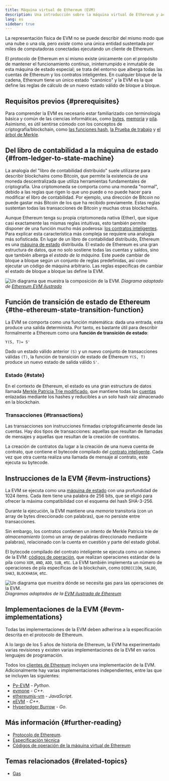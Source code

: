 ```yaml
---
title: Máquina virtual de Ethereum (EVM)
description: Una introducción sobre la máquina virtual de Ethereum y acerca de su relación con los bienes, las transacciones y los contratos inteligentes.
lang: es
sidebar: true
---
```


La representación física de EVM no se puede describir del mismo modo que una nube o una ola, pero _existe_ como una única entidad sustentada por miles de computadoras conectadas ejecutando un cliente de Ethereum.

El protocolo de Ethereum en sí mismo existe únicamente con el propósito de mantener el funcionamiento continuo, ininterrumpido e inmutable de esta máquina de estado especial; se trata del entorno que alberga todas las cuentas de Ethereum y los contratos inteligentes. En cualquier bloque de la cadena, Ethereum tiene un único estado "canónico" y la EVM es la que define las reglas de cálculo de un nuevo estado válido de bloque a bloque.

## Requisitos previos {#prerequisites}

Para comprender la EVM es necesario estar familiarizado con terminología básica y común de las ciencias informáticas, como [bytes](https://en.wikipedia.org/wiki/Byte), [memoria](https://en.wikipedia.org/wiki/Computer_memory) y [pila](<https://en.wikipedia.org/wiki/Stack_(abstract_data_type)>). Asimismo, es útil sentirse cómodo con los conceptos de criptografía/blockchain, como [las funciones hash](https://en.wikipedia.org/wiki/Cryptographic_hash_function), [la Prueba de trabajo](https://en.wikipedia.org/wiki/Proof_of_work) y [el árbol de Merkle](https://en.wikipedia.org/wiki/Merkle_tree).

## Del libro de contabilidad a la máquina de estado {#from-ledger-to-state-machine}

La analogía del "libro de contabilidad distribuido" suele utilizarse para describir blockchains como Bitcoin, que permite la existencia de una moneda descentralizada que utiliza herramientas fundamentales de criptografía. Una criptomoneda se comporta como una moneda "normal", debido a las reglas que rigen lo que uno puede o no puede hacer para modificar el libro de contabilidad. Por ejemplo, una dirección de Bitcoin no puede gastar más Bitcoin de los que ha recibido previamente. Estas reglas sustentan todas las transacciones de Bitcoin y muchas otras blockchains.

Aunque Ethereum tenga su propia criptomoneda nativa (Ether), que sigue casi exactamente las mismas reglas intuitivas, esto también permite disponer de una función mucho más poderosa: [los contratos inteligentes](/en/developers/docs/smart-contracts/). Para explicar esta característica más compleja se requiere una analogía más sofisticada. En lugar de un libro de contabilidad distribuido, Ethereum es una [máquina de estado](https://en.wikipedia.org/wiki/Finite-state_machine) distribuida. El estado de Ethereum es una gran estructura de datos, que no solo sostiene todas las cuentas y saldos, sino que también alberga el _estado de la máquina_. Este puede cambiar de bloque a bloque según un conjunto de reglas predefinidas, así como ejecutar un código de máquina arbitrario. Las reglas específicas de cambiar el estado de bloque a bloque las define la EVM.

![Un diagrama que muestra la composición de la EVM.](./evm.png) _Diagrama adaptado de [Ethereum EVM ilustrado](https://takenobu-hs.github.io/downloads/ethereum_evm_illustrated.pdf)_

## Función de transición de estado de Ethereum {#the-ethereum-state-transition-function}

La EVM se comporta como una función matemática: dada una entrada, esta produce una salida determinista. Por tanto, es bastante útil para describir formalmente a Ethereum como una **función de transición de estado**:

```
Y(S, T)= S'
```

Dado un estado válido anterior `(S)` y un nuevo conjunto de transacciones válidas `(T)`, la función de transición de estado de Ethereum `Y(S, T)` produce un nuevo estado de salida válido `S'`.

### Estado {#state}

En el contexto de Ethereum, el estado es una gran estructura de datos llamada [Merkle Patricia Trie modificado](https://eth.wiki/en/fundamentals/patricia-tree), que mantiene todas las [cuentas](/developers/docs/accounts/) enlazadas mediante los hashes y reducibles a un solo hash raíz almacenado en la blockchain.

### Transacciones {#transactions}

Las transacciones son instrucciones firmadas criptográficamente desde las cuentas. Hay dos tipos de transacciones: aquellas que resultan de llamadas de mensajes y aquellas que resultan de la creación de contratos.

La creación de contratos da lugar a la creación de una nueva cuenta de contrato, que contiene el bytecode compilado del [contrato inteligente](/developers/docs/smart-contracts/anatomy/). Cada vez que otra cuenta realiza una llamada de mensaje al contrato, este ejecuta su bytecode.

## Instrucciones de la EVM {#evm-instructions}

La EVM se ejecuta como una [máquina de estado](https://en.wikipedia.org/wiki/Stack_machine) con una profundidad de 1024 ítems. Cada ítem tiene una palabra de 256 bits, que se eligió para ofrecer la máxima compatibilidad con el esquema del hash SHA-3-256.

<!-- ![A diagram showing the make up of the stack](./evm-stack.png)
_Diagram adapted from [Ethereum EVM illustrated](https://takenobu-hs.github.io/downloads/ethereum_evm_illustrated.pdf)_

Removed as we should probably show memory and account storage too if showing stack-->

Durante la ejecución, la EVM mantiene una _memoria_ transitoria (con un array de bytes direccionado con palabras), que no persiste entre transacciones.

Sin embargo, los contratos contienen un intento de Merkle Patricia trie de _almacenamiento_ (como un array de palabras direccionado mediante palabras), relacionado con la cuenta en cuestión y parte del estado global.

El bytecode compilado del contrato inteligente se ejecuta como un número de la EVM: [códigos de operación](https://www.ethervm.io/), que realizan operaciones estándar de la pila como `XOR`, `AND`, `ADD`, `SUB`, etc. La EVM también implementa un número de operaciones de pila específicas de la blockchain, como `DIRECCIÓN`, `SALDO`, `SHA3`, `BLOCKHASH`, etc.

![Un diagrama que muestra dónde se necesita gas para las operaciones de la EVM.](../gas/gas.png) _Diagramas adaptados de la [EVM ilustrada de Ethereum](https://takenobu-hs.github.io/downloads/ethereum_evm_illustrated.pdf)_

<!-- TODO add full list from  https://eth.wiki/concepts/evm/implementations -->

## Implementaciones de la EVM {#evm-implementations}

Todas las implementaciones de la EVM deben adherirse a la especificación descrita en el protocolo de Ethereum.

A lo largo de los 5 años de historia de Ethereum, la EVM ha experimentado varias revisiones y existen varias implementaciones de la EVM en varios lenguajes de programación.

Todos los [clientes de Ethereum](/developers/docs/nodes-and-clients/#clients) incluyen una implementación de la EVM. Adicionalmente hay varias implementaciones independientes, entre las que se incluyen las siguientes:

- [Py-EVM](https://github.com/ethereum/py-evm) - _Python_.
- [evmone](https://github.com/ethereum/evmone) - _C++_.
- [ethereumjs-vm](https://github.com/ethereumjs/ethereumjs-vm) - _JavaScript_.
- [eEVM](https://github.com/microsoft/eevm) - _C++_.
- [Hyperledger Burrow](https://github.com/hyperledger/burrow) - _Go_.

## Más información {#further-reading}

- [Protocolo de Ethereum](https://ethereum.github.io/yellowpaper/paper.pdf).
- [Especificación técnica](https://github.com/chronaeon/beigepaper)
- [Códigos de operación de la máquina virtual de Ethereum](https://www.ethervm.io/)

## Temas relacionados {#related-topics}

- [Gas](/en/developers/docs/gas/)
